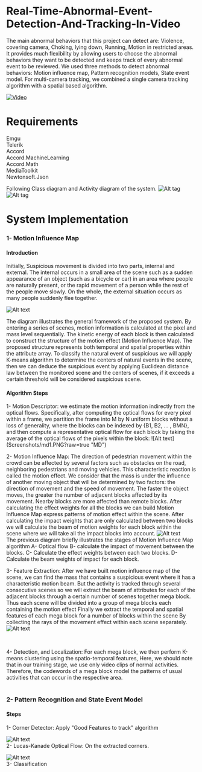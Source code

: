 # Real-Time-Abnormal-Event-Detection-And-Tracking-In-Video
The main abnormal behaviors that this project can detect are: Violence, covering camera, Choking, lying down, Running, Motion in restricted areas. It provides much flexibility by allowing users to choose the abnormal behaviors they want to be detected and keeps track of every abnormal event to be reviewed. We used three methods to detect abnormal behaviors: Motion influence map, Pattern recognition models, State event model. For multi-camera tracking, we combined a single camera tracking algorithm with a spatial based algorithm.

[![Video](Screenshots/ab.png)](https://youtu.be/LbvSEq0ZGEk)

<h1>Requirements</h1>
Emgu <br>
Telerik <br>
Accord <br>
Accord.MachineLearning <br>
Accord.Math <br>
MediaToolkit <br>
Newtonsoft.Json <br>

Following Class diagram and Activity diagram of the system.
![Alt tag](Screenshots/2.png?raw=true "Class")
![Alt tag](Screenshots/1.png?raw=true "Activity")


<h1>System Implementation</h1>
  <h3>1- Motion Influence Map </h3>
  <h4>Introduction</h4> 
Initially, Suspicious movement is divided into two parts, internal and external. The internal occurs in a small area of the scene such as a sudden appearance of an object (such as a bicycle or car) in an area where people are naturally present, or the rapid movement of a person while the rest of the people move slowly. On the whole, the external situation occurs as many people suddenly flee together.

![Alt text](Screenshots/mim1.png?raw=true "MIM1")

The diagram illustrates the general framework of the proposed system. By entering a series of scenes, motion information is calculated at the pixel and mass level sequentially. The kinetic energy of each block is then calculated to construct the structure of the motion effect (Motion Influence Map).
The proposed structure represents both temporal and spatial properties within the attribute array.
To classify the natural event of suspicious we will apply K-means algorithm to determine the centers of natural events in the scene, then we can deduce the suspicious event by applying Euclidean distance law between the monitored scene and the centers of scenes, if it exceeds a certain threshold will be considered suspicious scene.

  <h4>Algorithm Steps</h4>
  1- Motion Descriptor:
we estimate the motion information indirectly
from the optical flows. Specifically, after computing
the optical flows for every pixel within a frame, we
partition the frame into M by N uniform blocks without
a loss of generality, where the blocks can be indexed by
{B1, B2, ... , BMN}, and then compute a representative optical
flow for each block by taking the average of the optical
flows of the pixels within the block:
![Alt text](Screenshots/md1.PNG?raw=true "MD")
<br>

2- Motion Influence Map:
The direction of pedestrian movement within the crowd can be affected by several factors such as obstacles on the road, neighboring pedestrians and moving vehicles. This characteristic reaction is called the motion effect.
We consider that the mass is under the influence of another moving object that will be determined by two factors: the direction of movement and the speed of movement. The faster the object moves, the greater the number of adjacent blocks affected by its movement. Nearby blocks are more affected than remote blocks.
After calculating the effect weights for all the blocks we can build Motion Influence Map express patterns of motion effect within the scene.
After calculating the impact weights that are only calculated between two blocks we will calculate the beam of motion weights for each block within the scene where we will take all the impact blocks into account.
![Alt text](Screenshots/mim2.png?raw=true "MIM2")
<br>
The previous diagram briefly illustrates the stages of Motion Influence Map algorithm 
A- Optical flow
B- calculate the impact of movement between the blocks.
C- Calculate the effect weights between each two blocks.
D- Calculate the beam weights of impact for each block.
<br>

3- Feature Extraction:
After we have built motion influence map of the scene, we can find the mass that contains a suspicious event where it has a characteristic motion beam. But the activity is tracked through several consecutive scenes so we will extract the beam of attributes for each of the adjacent blocks through a certain number of scenes together mega block.
Thus each scene will be divided into a group of mega blocks each containing the motion effect
Finally we extract the temporal and spatial features of each mega block for a number of blocks within the scene
By collecting the rays of the movement effect within each scene separately.
![Alt text](Screenshots/mega.png?raw=true "Mega")

<br>

4- Detection, and Localization:
For each mega block, we then perform K-means clustering using the spatio-temporal features, Here, we should note that in our
training stage, we use only video clips of normal activities. Therefore, the codewords of a mega block model the patterns
of usual activities that can occur in the respective area.
<br>
<br>

<h3> 2- Pattern Recognition and State Event Model </h3>
  <h4>Steps</h4>
1- Corner Detector: Apply "Good Features to track" algorithm

![Alt text](Screenshots/cor.png?raw=true "corners")
<br>
2- Lucas-Kanade Optical Flow: On the extracted corners.

![Alt text](Screenshots/op.png?raw=true "optical flow")
<br>
3- Classification

  

  

